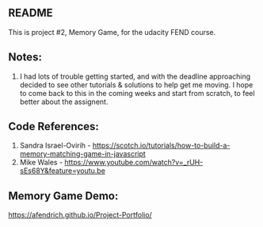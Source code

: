 ## README

This is project #2, Memory Game, for the udacity FEND course.  

## Notes:
1. I had lots of trouble getting started, and with the deadline approaching decided to see other tutorials & solutions to help get me moving.  I hope to come back to this in the coming weeks and start from scratch, to feel better about the assignent.

## Code References:
1. Sandra Israel-Ovirih -  https://scotch.io/tutorials/how-to-build-a-memory-matching-game-in-javascript
2. Mike Wales - https://www.youtube.com/watch?v=_rUH-sEs68Y&feature=youtu.be

## Memory Game Demo:
https://afendrich.github.io/Project-Portfolio/
